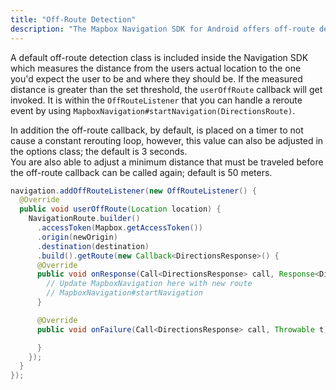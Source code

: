 ```yaml
---
title: "Off-Route Detection"
description: "The Mapbox Navigation SDK for Android offers off-route detection for your Android app's navigation experience. Read this documentation to learn how."
---
```


A default off-route detection class is included inside the Navigation SDK which measures the distance from the users actual location to the one you'd expect the user to be and where they should be. If the measured distance is greater than the set threshold, the `userOffRoute` callback will get invoked. It is within the `OffRouteListener` that you can handle a reroute event by using `MapboxNavigation#startNavigation(DirectionsRoute)`.

In addition the off-route callback, by default, is placed on a timer to not cause a constant rerouting loop, however, this value can also be adjusted in the options class; the default is 3 seconds.  
You are also able to adjust a minimum distance that must be traveled before the off-route callback can be called again; default is 50 meters.

```java
navigation.addOffRouteListener(new OffRouteListener() {
  @Override
  public void userOffRoute(Location location) {
    NavigationRoute.builder()
      .accessToken(Mapbox.getAccessToken())
      .origin(newOrigin)
      .destination(destination)
      .build().getRoute(new Callback<DirectionsResponse>() {
      @Override
      public void onResponse(Call<DirectionsResponse> call, Response<DirectionsResponse> response) {
        // Update MapboxNavigation here with new route
        // MapboxNavigation#startNavigation
      }

      @Override
      public void onFailure(Call<DirectionsResponse> call, Throwable t) {

      }
    });
  }
});
```
